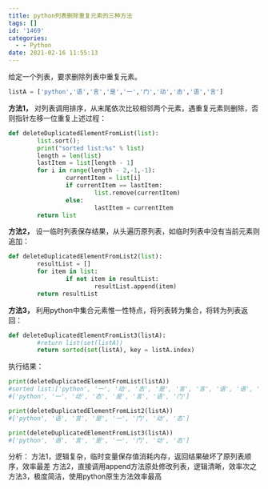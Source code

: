 ```yaml
---
title: python列表删除重复元素的三种方法
tags: []
id: '1469'
categories:
  - - Python
date: 2021-02-16 11:55:13
---
```


给定一个列表，要求删除列表中重复元素。

```python
listA = ['python','语','言','是','一','门','动','态','语','言']
```

**方法1，** 对列表调用排序，从末尾依次比较相邻两个元素，遇重复元素则删除，否则指针左移一位重复上述过程：

```python
def deleteDuplicatedElementFromList(list):
        list.sort();
        print("sorted list:%s" % list)
        length = len(list)
        lastItem = list[length - 1]
        for i in range(length - 2,-1,-1):
                currentItem = list[i]
                if currentItem == lastItem:
                        list.remove(currentItem)
                else:
                        lastItem = currentItem
        return list
```

**方法2，** 设一临时列表保存结果，从头遍历原列表，如临时列表中没有当前元素则追加：

```python
def deleteDuplicatedElementFromList2(list):
        resultList = []
        for item in list:
                if not item in resultList:
                        resultList.append(item)
        return resultList
```

**方法3，** 利用python中集合元素惟一性特点，将列表转为集合，将转为列表返回：

```python
def deleteDuplicatedElementFromList3(listA):
        #return list(set(listA))
        return sorted(set(listA), key = listA.index)
```

执行结果：

```python
print(deleteDuplicatedElementFromList(listA))        
#sorted list:['python', '一', '动', '态', '是', '言', '言', '语', '语', '门']
#['python', '一', '动', '态', '是', '言', '语', '门']

print(deleteDuplicatedElementFromList2(listA))        
#['python', '语', '言', '是', '一', '门', '动', '态']

print(deleteDuplicatedElementFromList3(listA))        
#['python', '语', '言', '是', '一', '门', '动', '态']
```

分析： 方法1，逻辑复杂，临时变量保存值消耗内存，返回结果破坏了原列表顺序，效率最差 方法2，直接调用append方法原处修改列表，逻辑清晰，效率次之 方法3，极度简洁，使用python原生方法效率最高
